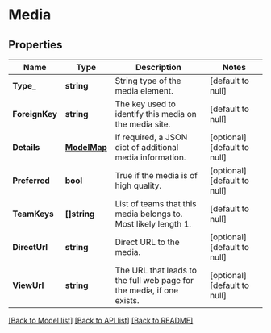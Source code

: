 # Media

## Properties
Name | Type | Description | Notes
------------ | ------------- | ------------- | -------------
**Type_** | **string** | String type of the media element. | [default to null]
**ForeignKey** | **string** | The key used to identify this media on the media site. | [default to null]
**Details** | [**ModelMap**](interface{}.md) | If required, a JSON dict of additional media information. | [optional] [default to null]
**Preferred** | **bool** | True if the media is of high quality. | [optional] [default to null]
**TeamKeys** | **[]string** | List of teams that this media belongs to. Most likely length 1. | [default to null]
**DirectUrl** | **string** | Direct URL to the media. | [optional] [default to null]
**ViewUrl** | **string** | The URL that leads to the full web page for the media, if one exists. | [optional] [default to null]

[[Back to Model list]](../README.md#documentation-for-models) [[Back to API list]](../README.md#documentation-for-api-endpoints) [[Back to README]](../README.md)

